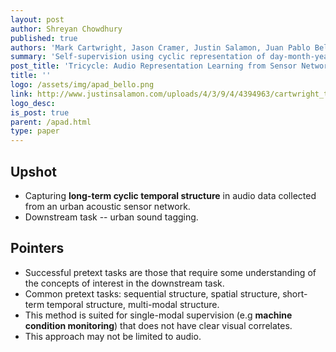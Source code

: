 ```yaml
---
layout: post
author: Shreyan Chowdhury
published: true
authors: 'Mark Cartwright, Jason Cramer, Justin Salamon, Juan Pablo Bello'
summary: 'Self-supervision using cyclic representation of day-month-year annotations from sensor data.'
post_title: 'Tricycle: Audio Representation Learning from Sensor Network Data Using Self-Supervision'
title: ''
logo: /assets/img/apad_bello.png
link: http://www.justinsalamon.com/uploads/4/3/9/4/4394963/cartwright_tricycle_waspaa2019.pdf
logo_desc: 
is_post: true
parent: /apad.html
type: paper
---
```


## Upshot
 - Capturing **long-term cyclic temporal structure** in audio data collected from an urban acoustic sensor network.
 - Downstream task -- urban sound tagging.

## Pointers
 - Successful pretext tasks are those that require some understanding of the concepts of interest in the downstream task.
 - Common pretext tasks: sequential structure, spatial structure, short-term temporal structure, multi-modal structure.
 - This method is suited for single-modal supervision (e.g **machine condition monitoring**) that does not have clear visual correlates.
 - This approach may not be limited to audio.
